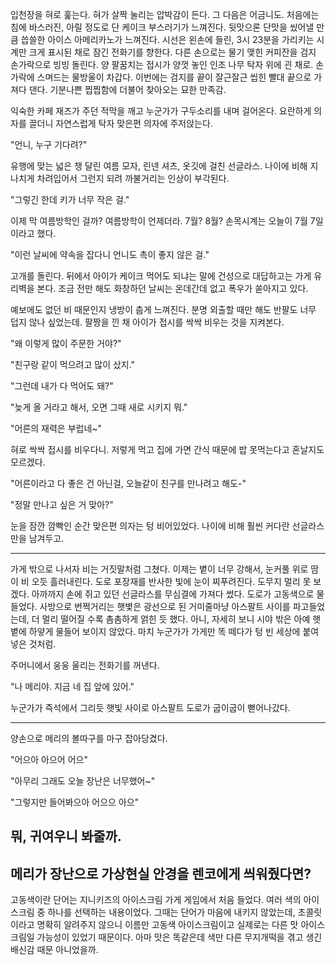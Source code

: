 입천장을 혀로 훑는다. 혀가 살짝 눌리는 압박감이 든다. 그 다음은 어금니도. 처음에는 침에 바스러진, 아릴 정도로 단 케이크 부스러기가 느껴진다. 뒷맛으론 단맛을 씼어낼 만큼 씁쓸한 아이스 아메리카노가 느껴진다. 시선은 왼손에 들린, 3시 23분을 가리키는 시계만 크게 표시된 채로 잠긴 전화기를 향한다. 다른 손으로는 물기 맺힌 커피잔을 검지 손가락으로 빙빙 돌린다. 양 팔꿈치는 접시가 양껏 놓인 인조 나무 탁자 위에 괸 채로. 손가락에 스며드는 물방울이 차갑다. 이번에는 검지를 끝이 잘근잘근 씹힌 빨대 끝으로 가져다 댄다. 기분나쁜 찝찝함에 더불어 찾아오는 묘한 만족감.

익숙한 카페 재즈가 주던 적막을 깨고 누군가가 구두소리를 내며 걸어온다. 요란하게 의자를 끌더니 자연스럽게 탁자 맞은편 의자에 주저앉는다.

"언니, 누구 기다려?"

유행에 맞는 넓은 챙 달린 여름 모자, 린넨 셔츠, 옷깃에 걸친 선글라스. 나이에 비해 지나치게 차려입어서 그런지 되려 까불거리는 인상이 부각된다.

"그렇긴 한데 키가 너무 작은 걸."

이제 막 여름방학인 걸까? 여름방학이 언제더라. 7월? 8월? 손목시계는 오늘이 7월 7일이라고 했다.

"이런 날씨에 약속을 잡다니 언니도 촉이 좋지 않은 걸."

고개를 돌린다. 뒤에서 아이가 케이크 먹어도 되냐는 말에 건성으로 대답하고는 가게 유리벽을 본다. 조금 전만 해도 화창하던 날씨는 온데간데 없고 폭우가 쏟아지고 있다.

예보에도 없던 비 때문인지 냉방이 춥게 느껴진다. 분명 외출할 때만 해도 반팔도 너무 덥지 않나 싶었는데. 팔짱을 낀 채 아이가 접시를 싹싹 비우는 것을 지켜본다.

"왜 이렇게 많이 주문한 거야?"

"친구랑 같이 먹으려고 많이 샀지."

"그런데 내가 다 먹어도 돼?"

"늦게 올 거라고 해서, 오면 그때 새로 시키지 뭐."

"어른의 재력은 부럽네~"

혀로 싹싹 접시를 비우다니. 저렇게 먹고 집에 가면 간식 때문에 밥 못먹는다고 혼날지도 모르겠다.

"어른이라고 다 좋은 건 아닌걸, 오늘같이 친구를 만나려고 해도-"

"정말 만나고 싶은 거 맞아?"

눈을 잠깐 깜빡인 순간 맞은편 의자는 텅 비어있었다. 나이에 비해 훨씬 커다란 선글라스만을 남겨두고.

---

가게 밖으로 나서자 비는 거짓말처럼 그쳤다. 이제는 볕이 너무 강해서, 눈커풀 위로 땀이 비 오듯 흘러내린다. 도로 포장재를 반사한 빛에 눈이 찌푸려진다. 도무지 멀리 못 보겠다. 아까까지 손에 쥐고 있던 선글라스를 무심결에 가져다 썼다. 도로가 고동색으로 물들었다. 사방으로 번쩍거리는 햇볓은 광선으로 된 거미줄마냥 아스팔트 사이를 파고들었는데, 더 멀리 떨어질 수록 촘촘하게 얽힌 듯 했다. 아니, 자세히 보니 시야 밖은 아예 햇볕에 하얗게 물들어 보이지 않았다. 마치 누군가가 가게만 똑 떼다가 텅 빈 세상에 붙여넣은 것처럼.

주머니에서 웅웅 울리는 전화기를 꺼낸다.

"나 메리야. 지금 네 집 앞에 있어."

누군가가 즉석에서 그리듯 햇빛 사이로 아스팔트 도로가 굽이굽이 뻗어나갔다.

---

양손으로 메리의 볼따구를 마구 잡아당겼다.

"어으아 아으어 어으"

"아무리 그래도 오늘 장난은 너무했어~"

"그렇지만 들어봐으아 어으으 아으"

뭐, 귀여우니 봐줄까.
---
메리가 장난으로 가상현실 안경을 렌코에게 씌워줬다면?
---

고동색이란 단어는 지니키즈의 아이스크림 가게 게임에서 처음 들었다. 여러 색의 아이스크림 중 하나를 선택하는 내용이었다. 그때는 단어가 마음에 내키지 않았는데, 초콜릿이라고 명확히 알려주지 않으니 이름만 고동색 아이스크림이고 실제로는 다른 맛 아이스크림일 가능성이 있었기 때문이다. 아마 맛은 똑같은데 색만 다른 무지개떡을 겪고 생긴 배신감 때문 아니었을까.
